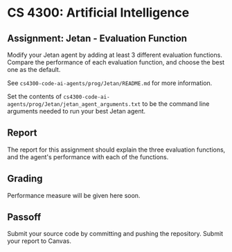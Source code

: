 CS 4300: Artificial Intelligence
===============================================

Assignment: Jetan - Evaluation Function
----------------------------------------------------

Modify your Jetan agent by adding at least 3 different evaluation
functions.  Compare the performance of each evaluation function, and choose the 
best one as the default.

See `cs4300-code-ai-agents/prog/Jetan/README.md` for more information.

Set the contents of `cs4300-code-ai-agents/prog/Jetan/jetan_agent_arguments.txt`
to be the command line arguments needed to run your best Jetan agent.

Report
-------------------

The report for this assignment should explain the three evaluation functions,
and the agent's performance with each of the functions.

Grading
-------

Performance measure will be given here soon.


Passoff
-------

Submit your source code by committing and pushing the repository.
Submit your report to Canvas.
